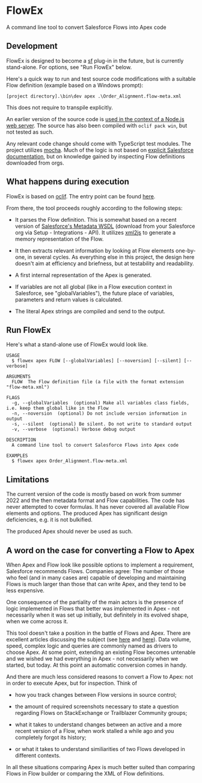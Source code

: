 # FlowEx

A command line tool to convert Salesforce Flows into Apex code


## Development

FlowEx is designed to become a [sf](https://developer.salesforce.com/docs/atlas.en-us.sfdx_cli_reference.meta/sfdx_cli_reference/cli_reference_unified.htm) plug-in in the future, but is currently stand-alone. For options, see "Run FlowEx" below.

Here's a quick way to run and test source code modifications with a suitable Flow definition (example based on a Windows prompt):

```sh-session
[project directory].\bin\dev apex .\Order_Alignment.flow-meta.xml
```

This does not require to transpile explicitly.

An earlier version of the source code is [used in the context of a Node.js web server](https://www.steinwinde.com/flowex). The source has also been compiled with `oclif pack win`, but not tested as such.

Any relevant code change should come with TypeScript test modules. The project utilizes [mocha](https://mochajs.org/). Much of the logic is not based on [explicit Salesforce documentation](https://developer.salesforce.com/docs/atlas.en-us.api_meta.meta/api_meta/meta_visual_workflow.htm), but on knowledge gained by inspecting Flow definitions downloaded from orgs.


## What happens during execution

FlowEx is based on [oclif](https://oclif.io/). The entry point can be found [here](src/commands/apex/index.ts).

From there, the tool proceeds roughly according to the following steps:

- It parses the Flow definition. This is somewhat based on a recent version of [Salesforce's Metadata WSDL](src/types/metadata.xml) (download from your Salesforce org via Setup - Integrations - API). It utilizes [xml2js](https://www.npmjs.com/package/xml2js) to generate a memory representation of the Flow.

- It then extracts relevant information by looking at Flow elements one-by-one, in several cycles. As everything else in this project, the design here doesn't aim at efficiency and briefness, but at testability and readability.

- A first internal representation of the Apex is generated.

- If variables are not all global (like in a Flow execution context in Salesforce, see "globalVariables"), the future place of variables, parameters and return values is calculated.

- The literal Apex strings are compiled and send to the output.


## Run FlowEx

Here's what a stand-alone use of FlowEx would look like.
```
USAGE
  $ flowex apex FLOW [--globalVariables] [--noversion] [--silent] [--verbose]

ARGUMENTS
  FLOW  The Flow definition file (a file with the format extension "flow-meta.xml")

FLAGS
  -g, --globalVariables  (optional) Make all variables class fields, i.e. keep them global like in the Flow
  -n, --noversion  (optional) Do not include version information in output
  -s, --silent  (optional) Be silent. Do not write to standard output
  -v, --verbose  (optional) Verbose debug output

DESCRIPTION
  A command line tool to convert Salesforce Flows into Apex code

EXAMPLES
  $ flowex apex Order_Alignment.flow-meta.xml
```

## Limitations

The current version of the code is mostly based on work from summer 2022 and the then metadata format and Flow capabilities. The code has never attempted to cover formulas. It has never covered all available Flow elements and options. The produced Apex has significant design deficiencies, e.g. it is not bulkified.

The produced Apex should never be used as such.

## A word on the case for converting a Flow to Apex

When Apex and Flow look like possible options to implement a requirement, Salesforce recommends Flows. Companies agree: The number of those who feel (and in many cases are) capable of developing and maintaining Flows is much larger than those that can write Apex, and they tend to be less expensive.

One consequence of the partiality of the main actors is the presence of logic implemented in Flows that better was implemented in Apex - not necessarily when it was set up initially, but definitely in its evolved shape, when we come across it.

This tool doesn't take a position in the battle of Flows and Apex. There are excellent articles discussing the subject (see [here](https://architect.salesforce.com/decision-guides/trigger-automation) and [here](https://architect.salesforce.com/decision-guides/build-forms)). Data volume, speed, complex logic and queries are commonly named as drivers to choose Apex. At some point, extending an existing Flow becomes untenable and we wished we had everything in Apex - not necessarily when we started, but today. At this point an automatic conversion comes in handy.

And there are much less considered reasons to convert a Flow to Apex: not in order to execute Apex, but for inspection. Think of 

- how you track changes between Flow versions in source control; 

- the amount of required screenshots necessary to state a question regarding Flows on StackExchange or Trailblazer Community groups; 

- what it takes to understand changes between an active and a more recent version of a Flow, when work stalled a while ago and you completely forgot its history; 

- or what it takes to understand similiarities of two Flows developed in different contexts. 

In all these situations comparing Apex is much better suited than comparing Flows in Flow builder or comparing the XML of Flow definitions.